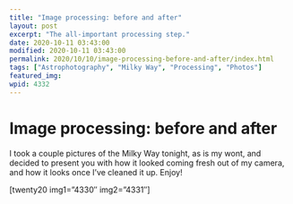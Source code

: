 ```yaml
---
title: "Image processing: before and after"
layout: post
excerpt: "The all-important processing step."
date: 2020-10-11 03:43:00
modified: 2020-10-11 03:43:00
permalink: 2020/10/10/image-processing-before-and-after/index.html
tags: ["Astrophotography", "Milky Way", "Processing", "Photos"]
featured_img: 
wpid: 4332
---
```


# Image processing: before and after

I took a couple pictures of the Milky Way tonight, as is my wont, and decided to present you with how it looked coming fresh out of my camera, and how it looks once I’ve cleaned it up. Enjoy!

\[twenty20 img1=”4330″ img2=”4331″\]
